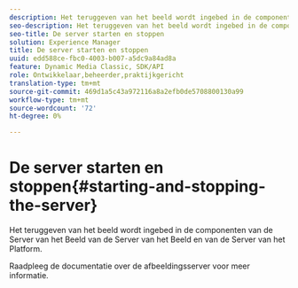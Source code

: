 ```yaml
---
description: Het teruggeven van het beeld wordt ingebed in de componenten van de Server van het Beeld van de Server van het Beeld en van de Server van het Platform.
seo-description: Het teruggeven van het beeld wordt ingebed in de componenten van de Server van het Beeld van de Server van het Beeld en van de Server van het Platform.
seo-title: De server starten en stoppen
solution: Experience Manager
title: De server starten en stoppen
uuid: edd588ce-fbc0-4003-b007-a5dc9a84ad8a
feature: Dynamic Media Classic, SDK/API
role: Ontwikkelaar,beheerder,praktijkgericht
translation-type: tm+mt
source-git-commit: 469d1a5c43a972116a8a2efb0de5708800130a99
workflow-type: tm+mt
source-wordcount: '72'
ht-degree: 0%

---
```



# De server starten en stoppen{#starting-and-stopping-the-server}

Het teruggeven van het beeld wordt ingebed in de componenten van de Server van het Beeld van de Server van het Beeld en van de Server van het Platform.

Raadpleeg de documentatie over de afbeeldingsserver voor meer informatie.
